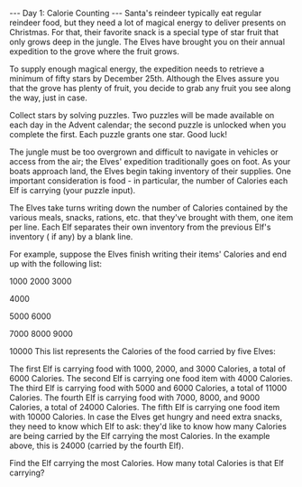 --- Day 1: Calorie Counting --- Santa's reindeer typically eat regular reindeer food, but they need a lot of magical
energy to deliver presents on Christmas. For that, their favorite snack is a special type of star fruit that only grows
deep in the jungle. The Elves have brought you on their annual expedition to the grove where the fruit grows.

To supply enough magical energy, the expedition needs to retrieve a minimum of fifty stars by December 25th. Although
the Elves assure you that the grove has plenty of fruit, you decide to grab any fruit you see along the way, just in
case.

Collect stars by solving puzzles. Two puzzles will be made available on each day in the Advent calendar; the second
puzzle is unlocked when you complete the first. Each puzzle grants one star. Good luck!

The jungle must be too overgrown and difficult to navigate in vehicles or access from the air; the Elves' expedition
traditionally goes on foot. As your boats approach land, the Elves begin taking inventory of their supplies. One
important consideration is food - in particular, the number of Calories each Elf is carrying (your puzzle input).

The Elves take turns writing down the number of Calories contained by the various meals, snacks, rations, etc. that
they've brought with them, one item per line. Each Elf separates their own inventory from the previous Elf's inventory (
if any) by a blank line.

For example, suppose the Elves finish writing their items' Calories and end up with the following list:

1000 2000 3000

4000

5000 6000

7000 8000 9000

10000 This list represents the Calories of the food carried by five Elves:

The first Elf is carrying food with 1000, 2000, and 3000 Calories, a total of 6000 Calories. The second Elf is carrying
one food item with 4000 Calories. The third Elf is carrying food with 5000 and 6000 Calories, a total of 11000 Calories.
The fourth Elf is carrying food with 7000, 8000, and 9000 Calories, a total of 24000 Calories. The fifth Elf is carrying
one food item with 10000 Calories. In case the Elves get hungry and need extra snacks, they need to know which Elf to
ask: they'd like to know how many Calories are being carried by the Elf carrying the most Calories. In the example
above, this is 24000 (carried by the fourth Elf).

Find the Elf carrying the most Calories. How many total Calories is that Elf carrying?